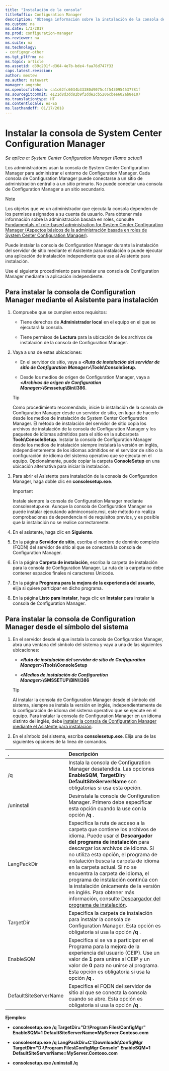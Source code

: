 ```yaml
---
title: "Instalación de la consola"
titleSuffix: Configuration Manager
description: "Obtenga información sobre la instalación de la consola de Configuration Manager para conectarse a un sitio de administración central o a un sitio primario."
ms.custom: na
ms.date: 1/3/2017
ms.prod: configuration-manager
ms.reviewer: na
ms.suite: na
ms.technology:
- configmgr-other
ms.tgt_pltfrm: na
ms.topic: article
ms.assetid: d39c201f-d364-4e7b-bde4-faa76d747f33
caps.latest.revision: 
author: mestew
ms.author: mstewart
manager: angrobe
ms.openlocfilehash: ca1c62fc6034b33380d9075c4f5430954537781f
ms.sourcegitcommit: e121d8d3dd82b9f2dde2cb5206cbee602ab8e107
ms.translationtype: HT
ms.contentlocale: es-ES
ms.lasthandoff: 01/17/2018
---
```

# <a name="install-the-system-center-configuration-manager-console"></a>Instalar la consola de System Center Configuration Manager

*Se aplica a: System Center Configuration Manager (Rama actual)*

Los administradores usan la consola de System Center Configuration Manager para administrar el entorno de Configuration Manager. Cada consola de Configuration Manager puede conectarse a un sitio de administración central o a un sitio primario. No puede conectar una consola de Configuration Manager a un sitio secundario.

> [!NOTE]  
>  Los objetos que ve un administrador que ejecuta la consola dependen de los permisos asignados a su cuenta de usuario. Para obtener más información sobre la administración basada en roles, consulte [Fundamentals of role-based administration for System Center Configuration Manager (Aspectos básicos de la administración basada en roles de System Center Configuration Manager)](../../../../core/understand/fundamentals-of-role-based-administration.md).  

 Puede instalar la consola de Configuration Manager durante la instalación del servidor de sitio mediante el Asistente para instalación o puede ejecutar una aplicación de instalación independiente que use al Asistente para instalación.  

 Use el siguiente procedimiento para instalar una consola de Configuration Manager mediante la aplicación independiente.  

## <a name="to-install-the-configuration-manager-console-by-using-the-setup-wizard"></a>Para instalar la consola de Configuration Manager mediante el Asistente para instalación  

1.  Compruebe que se cumplen estos requisitos:  

    -  Tiene derechos de **Administrador local** en el equipo en el que se ejecutará la consola.  

    -   Tiene permisos de **Lectura** para la ubicación de los archivos de instalación de la consola de Configuration Manager.  

2.  Vaya a una de estas ubicaciones:  

    -   En el servidor de sitio, vaya a **<*Ruta de instalación del servidor de sitio de Configuration Manager*>\Tools\ConsoleSetup**.  

    -   Desde los medios de origen de Configuration Manager, vaya a **<*Archivos de origen de Configuration Manager*>\Smssetup\Bin\I386**.  

    > [!TIP]  
    >  Como procedimiento recomendado, inicie la instalación de la consola de Configuration Manager desde un servidor de sitio, en lugar de hacerlo desde los medios de instalación de System Center Configuration Manager. El método de instalación del servidor de sitio copia los archivos de instalación de la consola de Configuration Manager y los paquetes de idiomas admitidos para el sitio en la subcarpeta **Tools\ConsoleSetup**. Instalar la consola de Configuration Manager desde los medios de instalación siempre instalará la versión en inglés, independientemente de los idiomas admitidos en el servidor de sitio o la configuración de idioma del sistema operativo que se ejecuta en el equipo. Opcionalmente, puede copiar la carpeta **ConsoleSetup** en una ubicación alternativa para iniciar la instalación.

3.  Para abrir el Asistente para instalación de la consola de Configuration Manager, haga doble clic en **consolesetup.exe**.  

    > [!IMPORTANT]  
    >  Instale siempre la consola de Configuration Manager mediante consolesetup.exe. Aunque la consola de Configuration Manager se puede instalar ejecutando adminconsole.msi, este método no realiza comprobaciones de dependencia ni de requisitos previos, y es posible que la instalación no se realice correctamente.  

4.  En el asistente, haga clic en **Siguiente**.  

5.  En la página **Servidor de sitio**, escriba el nombre de dominio completo (FQDN) del servidor de sitio al que se conectará la consola de Configuration Manager.  

6.  En la página **Carpeta de instalación**, escriba la carpeta de instalación para la consola de Configuration Manager. La ruta de la carpeta no debe contener espacios finales ni caracteres Unicode.  

7.  En la página **Programa para la mejora de la experiencia del usuario**, elija si quiere participar en dicho programa.  

8.  En la página **Listo para instalar**, haga clic en **Instalar** para instalar la consola de Configuration Manager.  

## <a name="to-install-the-configuration-manager-console-from-a-command-prompt"></a>Para instalar la consola de Configuration Manager desde el símbolo del sistema  

1.  En el servidor desde el que instala la consola de Configuration Manager, abra una ventana del símbolo del sistema y vaya a una de las siguientes ubicaciones:  

    -   **<*Ruta de instalación del servidor de sitio de Configuration Manager*>\Tools\ConsoleSetup**  

    -   **<*Medios de instalación de Configuration Manager*>\SMSSETUP\BIN\I386**  

    > [!TIP]  
    >  Al instalar la consola de Configuration Manager desde el símbolo del sistema, siempre se instala la versión en inglés, independientemente de la configuración de idioma del sistema operativo que se ejecute en el equipo. Para instalar la consola de Configuration Manager en un idioma distinto del inglés, debe [instalar la consola de Configuration Manager mediante el Asistente para instalación](#to-install-the-configuration-manager-console-by-using-the-setup-wizard).  

2.  En el símbolo del sistema, escriba **consolesetup.exe**. Elija una de las siguientes opciones de la línea de comandos.  

|  .     | Descripción     |
  | :------------- | :------------- |
  |/q|Instala la consola de Configuration Manager desatendida. Las opciones **EnableSQM**, **TargetDir**y **DefaultSiteServerName** son obligatorias si usa esta opción.|  
  |/uninstall|Desinstala la consola de Configuration Manager. Primero debe especificar esta opción cuando la use con la opción **/q** .|  
  |LangPackDir|Especifica la ruta de acceso a la carpeta que contiene los archivos de idioma. Puede usar el **Descargador del programa de instalación** para descargar los archivos de idioma. Si no utiliza esta opción, el programa de instalación busca la carpeta de idioma en la carpeta actual. Si no se encuentra la carpeta de idioma, el programa de instalación continúa con la instalación únicamente de la versión en inglés. Para obtener más información, consulte [Descargador del programa de instalación](setup-downloader.md).|  
  |TargetDir|Especifica la carpeta de instalación para instalar la consola de Configuration Manager. Esta opción es obligatoria si usa la opción **/q** .|  
  |EnableSQM|Especifica si se va a participar en el Programa para la mejora de la experiencia del usuario (CEIP). Use un valor de **1** para unirse al CEIP y un valor de **0** para no unirse al programa. Esta opción es obligatoria si usa la opción **/q** .|  
  |DefaultSiteServerName|Especifica el FQDN del servidor de sitio al que se conecta la consola cuando se abre. Esta opción es obligatoria si usa la opción **/q** .|  


  **Ejemplos:**

  -  **consolesetup.exe /q TargetDir="D:\Program Files\ConfigMgr" EnableSQM=1 DefaultSiteServerName=MyServer.Contoso.com**  

  -  **consolesetup.exe /q LangPackDir=C:\Downloads\ConfigMgr TargetDir="D:\Program Files\ConfigMgr Console" EnableSQM=1 DefaultSiteServerName=MyServer.Contoso.com**  

  -  **consolesetup.exe /uninstall /q**  
